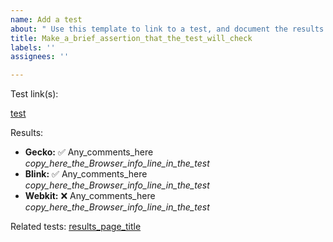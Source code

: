 ```yaml
---
name: Add a test
about: " Use this template to link to a test, and document the results."
title: Make_a_brief_assertion_that_the_test_will_check
labels: ''
assignees: ''

---
```

Test link(s):

[test](snapshot_url_goes_here)

Results:

- **Gecko:** ✅  Any_comments_here   *copy_here_the_Browser_info_line_in_the_test* 
- **Blink:** ✅  Any_comments_here   *copy_here_the_Browser_info_line_in_the_test* 
- **Webkit:** ❌  Any_comments_here  *copy_here_the_Browser_info_line_in_the_test* 



Related tests: [results_page_title](results_page_url_here)
